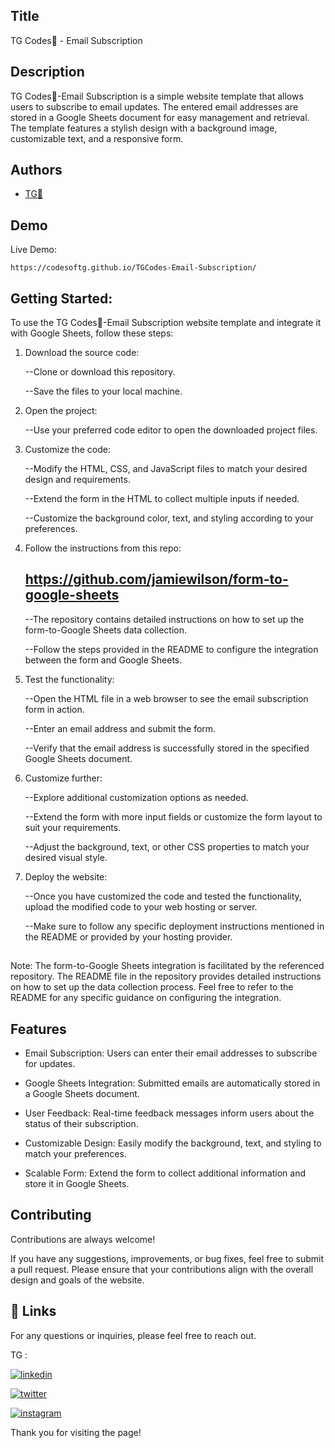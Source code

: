
## Title

TG Codes💛 - Email Subscription
## Description 

TG Codes💛-Email Subscription is a simple website template that allows users to subscribe to email updates. The entered email addresses are stored in a Google Sheets document for easy management and retrieval. The template features a stylish design with a background image, customizable text, and a responsive form.




## Authors

- [TG💛](https://www.github.com/codesofTG) 


## Demo

Live Demo:

    https://codesoftg.github.io/TGCodes-Email-Subscription/
## Getting Started:

To use the TG Codes💛-Email Subscription website template and integrate it with Google Sheets, follow these steps:

1) Download the source code:

    --Clone or download this repository.

    --Save the files to your local machine.
    
2) Open the project:

    --Use your preferred code editor to open the downloaded project files.

3) Customize the code:

    --Modify the HTML, CSS, and JavaScript files to match your desired design and requirements.

    --Extend the form in the HTML to collect multiple inputs if needed.
    
    --Customize the background color, text, and styling according to your preferences.

4) Follow the instructions from this repo:
    ## https://github.com/jamiewilson/form-to-google-sheets

    --The repository contains detailed instructions on how to set up the form-to-Google Sheets data collection.

    --Follow the steps provided in the README to configure the integration between the form and Google Sheets.

5) Test the functionality:

    --Open the HTML file in a web browser to see the email subscription form in action.

    --Enter an email address and submit the form.

    --Verify that the email address is successfully stored in the specified Google Sheets document.

6) Customize further:

    --Explore additional customization options as needed.

    --Extend the form with more input fields or customize the form layout to suit your requirements.

    --Adjust the background, text, or other CSS properties to match your desired visual style.

7) Deploy the website:

    --Once you have customized the code and tested the functionality, upload the modified code to your web hosting or server.

    --Make sure to follow any specific deployment instructions mentioned in the README or provided by your hosting provider.
    
## 

Note: The form-to-Google Sheets integration is facilitated by the referenced repository. The README file in the repository provides detailed instructions on how to set up the data collection process. Feel free to refer to the README for any specific guidance on configuring the integration.
## Features

- Email Subscription: Users can enter their email addresses to subscribe for updates.

- Google Sheets Integration: Submitted emails are automatically stored in a Google Sheets document.

- User Feedback: Real-time feedback messages inform users about the status of their subscription.

- Customizable Design: Easily modify the background, text, and styling to match your preferences.

- Scalable Form: Extend the form to collect additional information and store it in Google Sheets.

## Contributing

Contributions are always welcome!

If you have any suggestions, improvements, or bug fixes, feel free to submit a pull request. Please ensure that your contributions align with the overall design and goals of the website. 


## 🔗 Links

For any questions or inquiries, please feel free to reach out. 

TG :

[![linkedin](https://img.shields.io/badge/linkedin-0A66C2?style=for-the-badge&logo=linkedin&logoColor=white)](https://www.linkedin.com/in/tg2691/)


[![twitter](https://img.shields.io/badge/twitter-1DA1F2?style=for-the-badge&logo=twitter&logoColor=white)](https://twitter.com/tg_262001)

[![instagram](https://img.shields.io/badge/instagram-E4405F?style=for-the-badge&logo=instagram&logoColor=white)](https://instagram.com/_tg.26_)


Thank you for visiting the page!